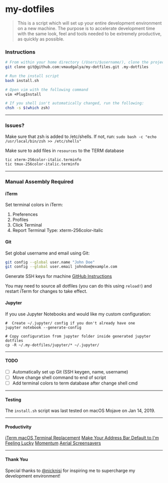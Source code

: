 my-dotfiles
===========
> This is a script which will set up your entire development environment on a new machine.
> The purpose is to accelerate development time with the same look, feel and tools needed
> to be extremely productive, as quickly as possible.

### Instructions
```sh
# From within your home directory (/Users/$username/), clone the project
git clone git@github.com:vmaudgalya/my-dotfiles.git .my-dotfiles

# Run the install script
bash install.sh

# Open vim with the following command
vim +PlugInstall

# If you shell isn't automatically changed, run the following:
chsh -s $(which zsh)
```
----------------------------------------------

### Issues?
Make sure that zsh is added to /etc/shells. If not, run:
`sudo bash -c "echo /usr/local/bin/zsh >> /etc/shells"`

Make sure to add files in `resources` to the TERM database
```sh
tic xterm-256color-italic.terminfo
tic tmux-256color-italic.terminfo
```

----------------------------------------------

### Manual Assembly Required

#### iTerm
Set terminal colors in iTerm:
1. Preferences
2. Profiles
3. Click Terminal
4. Report Terminal Type: xterm-256color-italic

#### Git
Set global username and email using Git:
```sh
git config --global user.name "John Doe"
git config --global user.email johndoe@example.com
```
Generate SSH keys for machine [GitHub Instructions](https://help.github.com/articles/connecting-to-github-with-ssh/)

You may need to source all dotfiles (you can do this using `reload!`) and restart iTerm for changes to take effect.

#### Jupyter
If you use Jupyter Notebooks and would like my custom configuration:
```
#  Create ~/.jupyter/ config if you don't already have one
jupyter notebook --generate-config 

# Copy configuration from jupyter folder inside generated jupyter dotfiles
cp -R ~/.my-dotfiles/jupyter/* ~/.jupyter/
```

----------------------------------------------

#### TODO
- [ ] Automatically set up Git (SSH keygen, name, username)
- [ ] Move change shell command to end of script
- [ ] Add terminal colors to term database after change shell cmd

----------------------------------------------

#### Testing
The `install.sh` script was last tested on macOS Mojave on Jan 14, 2019.

----------------------------------------------

#### Productivity
[iTerm macOS Terminal Replacement](https://www.iterm2.com/downloads.html)
[Make Your Address Bar Default to I'm Feeling Lucky](https://productforums.google.com/forum/#!topic/chrome/8FS4pYxfxj0)
[Momentum](https://chrome.google.com/webstore/detail/momentum/laookkfknpbbblfpciffpaejjkokdgca?hl=en)
[Aerial Screensavers](https://github.com/JohnCoates/Aerial)

----------------------------------------------

#### Thank You
Special thanks to [@nicknisi](https://github.com/nicknisi/dotfiles) for inspiring me to supercharge my development environment!
